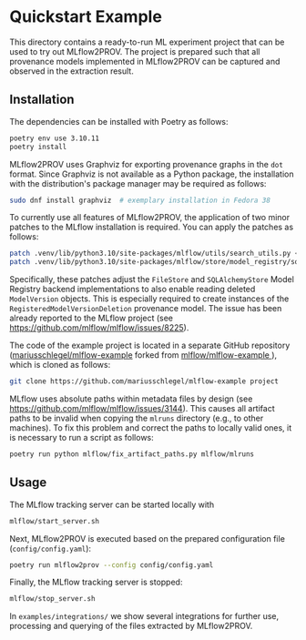# Quickstart Example

This directory contains a ready-to-run ML experiment project that can be used to try out MLflow2PROV. The project is prepared such that all provenance models implemented in MLflow2PROV can be captured and observed in the extraction result.

## Installation

The dependencies can be installed with Poetry as follows:

```bash
poetry env use 3.10.11
poetry install
```

MLflow2PROV uses Graphviz for exporting provenance graphs in the `dot` format. Since Graphviz is not available as a Python package, the installation with the distribution's package manager may be required as follows:

```bash
sudo dnf install graphviz  # exemplary installation in Fedora 38
```

To currently use all features of MLflow2PROV, the application of two minor patches to the MLflow installation is required. You can apply the patches as follows:

```bash
patch .venv/lib/python3.10/site-packages/mlflow/utils/search_utils.py < ../../patches/mlflow-2.4.2-search_utils.patch
patch .venv/lib/python3.10/site-packages/mlflow/store/model_registry/sqlalchemy_store.py < ../../patches/mlflow-2.4.2-sqlalchemy_store.patch
```

Specifically, these patches adjust the `FileStore` and `SQLAlchemyStore` Model Registry backend implementations to also enable reading deleted `ModelVersion` objects. This is especially required to create instances of the `RegisteredModelVersionDeletion` provenance model. The issue has been already reported to the MLflow project (see <https://github.com/mlflow/mlflow/issues/8225>).

The code of the example project is located in a separate GitHub repository ([mariusschlegel/mlflow-example](https://github.com/mariusschlegel/mlflow-example) forked from [mlflow/mlflow-example ](https://github.com/mlflow/mlflow-example)), which is cloned as follows:

```bash
git clone https://github.com/mariusschlegel/mlflow-example project
```

MLflow uses absolute paths within metadata files by design (see <https://github.com/mlflow/mlflow/issues/3144>). This causes all artifact paths to be invalid when copying the `mlruns` directory (e.g., to other machines). To fix this problem and correct the paths to locally valid ones, it is necessary to run a script as follows:

```bash
poetry run python mlflow/fix_artifact_paths.py mlflow/mlruns
```

## Usage

The MLflow tracking server can be started locally with

```bash
mlflow/start_server.sh
```

Next, MLflow2PROV is executed based on the prepared configuration file (`config/config.yaml`):

```bash
poetry run mlflow2prov --config config/config.yaml
```

Finally, the MLflow tracking server is stopped:

```bash
mlflow/stop_server.sh
```

In `examples/integrations/` we show several integrations for further use, processing and querying of the files extracted by MLflow2PROV.
